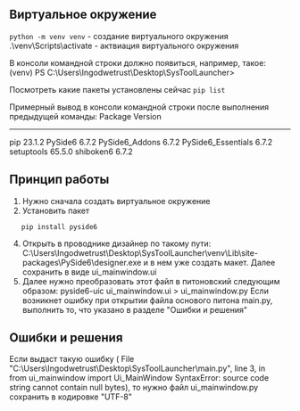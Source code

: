 ## Виртуальное окружение
<code>python -m venv venv</code> - создание виртуального окружения
.\venv\Scripts\activate - актвиация виртуального окружения

В консоли командной строки должно появиться, например, такое: 
(venv) PS C:\Users\Ingodwetrust\Desktop\SysToolLauncher> 

Посмотреть какие пакеты установлены сейчас <code>pip list</code>

Примерный вывод в консоли командной строки после выполнения предыдущей команды:
Package            Version
------------------ -------
pip                23.1.2
PySide6            6.7.2
PySide6_Addons     6.7.2
PySide6_Essentials 6.7.2
setuptools         65.5.0
shiboken6          6.7.2

## Принцип работы
1. Нужно сначала создать виртуальное окружение
2. Установить пакет
```
   pip install pyside6
```
4.  Открыть в проводнике дизайнер по такому пути: C:\Users\Ingodwetrust\Desktop\SysToolLauncher\venv\Lib\site-packages\PySide6\designer.exe и в нем уже создать макет. Далее сохранить в виде ui_mainwindow.ui
5. Далее нужно преобразовать этот файл в питоновский следующим образом:
   pyside6-uic ui_mainwindow.ui > ui_mainwindow.py
Если возникнет ошибку при открытии файла основого питона main.py,  выполнить то, что указано в разделе "Ошибки и решения"

## Ошибки и решения
Если выдаст такую ошибку ( File "C:\Users\Ingodwetrust\Desktop\SysToolLauncher\main.py", line 3, in <module>        
    from ui_mainwindow import Ui_MainWindow
SyntaxError: source code string cannot contain null bytes), то
нужно файл ui_mainwindow.py сохранить в кодировке "UTF-8"


